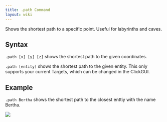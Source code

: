 ```yaml
---
title: .path Command
layout: wiki
---
```

Shows the shortest path to a specific point. Useful for labyrinths and caves.

## Syntax
`.path [x] [y] [z]` shows the shortest path to the given coordinates.

`.path [entity]` shows the shortest path to the given entity. This only supports your current Targets, which can be changed in
the ClickGUI.

## Example
`.path Bertha` shows the shortest path to the closest enttiy with the name Bertha.

![](http://puu.sh/hKqwq/d74c8b17fa.png)

